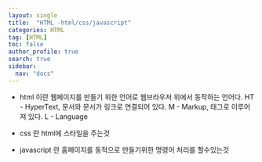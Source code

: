 ```yaml
---
layout: single
title:  "HTML -html/css/javascript"
categories: HTML
tag: [HTML]
toc: false
author_profile: true
search: true
sidebar:
  nav: "docs"
---
```



- html 이란 
웹페이지를 만들기 위한 언어로 웹브라우저 위에서 동작하는 언어다.
HT - HyperText, 문서와 문서가 링크로 연결되어 있다.
M - Markup, 태그로 이루어져 있다.
L - Language

- css 란
 html에 스타일을 주는것

- javascript 란
홈페이지를 동적으로 만들기위한 명령어 처리를 할수있는것 


